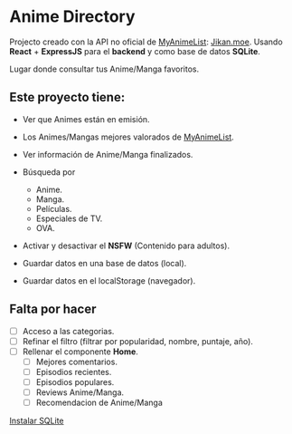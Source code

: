# Anime Directory
Projecto creado con la API no oficial de [MyAnimeList](https://myanimelist.net/): [Jikan.moe](https://jikan.moe/).
Usando **React** + **ExpressJS** para el **backend** y como base de datos **SQLite**.

Lugar donde consultar tus Anime/Manga favoritos.

## Este proyecto tiene:

+ Ver que Animes están en emisión.
+ Los Animes/Mangas mejores valorados de [MyAnimeList](https://myanimelist.net/).
+ Ver información de Anime/Manga finalizados.
+ Búsqueda por
	+ Anime.
	+ Manga.
	+ Películas.
	+ Especiales de TV.
	+ OVA.

+ Activar y desactivar el **NSFW** (Contenido para adultos).
+ Guardar datos en una base de datos (local).
+ Guardar datos en el localStorage (navegador).

## Falta por hacer
- [ ] Acceso a las categorias.
- [ ] Refinar el filtro (filtrar por popularidad, nombre, puntaje, año).
- [ ]  Rellenar el componente **Home**.
	- [ ] Mejores comentarios.
	- [ ] Episodios recientes.
	- [ ] Episodios populares.
	- [ ] Reviews Anime/Manga.
	- [ ] Recomendacion de Anime/Manga

[Instalar SQLite](https://github.com/Lauta-dev/anime-directory/blob/main/installSQLite.md)
